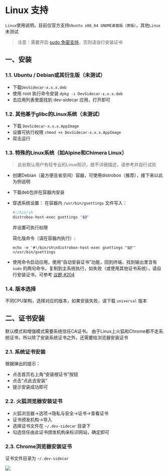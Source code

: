 # Linux 支持

`Linux`使用说明，目前仅官方支持`Ubuntu x86_64 GNOME桌面版（原版）`，其他`Linux`未测试

> 注意：需要开启 [sudo 免密支持](https://www.jianshu.com/p/5d02428f313d)，否则请自行安装证书

## 一、安装

### 1.1. Ubuntu / Debian或其衍生版（未测试）

- 下载`DevSidecar-x.x.x.deb`
- 使用 root 执行命令安装 `dpkg -i DevSidecar-x.x.x.deb`
- 去应用列表里面找到 dev-sidecar 应用，打开即可

### 1.2. 其他基于glibc的Linux系统（未测试）

- 下载 `DevSidecar-x.x.x.AppImage`
- 设置可执行权限 `chmod +x DevSidecar-x.x.x.AppImage`
- 双击运行

### 1.3. 特殊的Linux系统（如Alpine和Chimera Linux）

> 此处默认用户有较专业的Linux知识，故不详细描述，请参考并自行试验
- 创建Debian（最方便且省空间）容器，可使用distrobox（推荐），接下来以此为例说明
- 下载deb包并在容器内安装
- 穿透系统设置：
    在容器内 `/usr/bin/gsettings` 文件写入：

    ```bash
    #!/bin/sh
    distrobox-host-exec gsettings "$@"
    ```
    并设置可执行权限

    简化版命令（请在容器内执行）:
    ```
    echo -e '#!/bin/sh\ndistrobox-host-exec gsettings "$@"' >/usr/bin/gsettings
    ```
- 使用命令启动应用，使用“自动安装证书”功能，回到终端，找到输出里含有 `sudo` 的两句命令，复制到主系统执行，如失败（或使用其他证书系统），请自行安装证书，可参考 [议题 #204](https://github.com/docmirror/dev-sidecar/issues/204)

### 1.4. 版本选择

不同CPU架构，选择对应的版本，如果安装失败，请下载 `universal` 版本


## 二、证书安装

默认模式和增强模式需要系统信任CA证书。
由于Linux上火狐和Chrome都不走系统证书，所以除了安装系统证书之外，还需要给浏览器安装证书

### 2.1. 系统证书安装

根据弹出的提示：

- 点击首页右上角“安装根证书”按钮
- 点击“点此去安装”
- 提示安装成功即可

### 2.2. 火狐浏览器安装证书

- 火狐浏览器->选项->隐私与安全->证书->查看证书
- 证书颁发机构->导入
- 选择证书文件在 `~/.dev-sidecar` 目录下
- 勾选信任由此证书颁发机构来标识网站，确定即可

### 2.3. Chrome浏览器安装证书

证书文件目录为 `~/.dev-sidecar`

![](../packages/gui/public/setup-linux.png)
